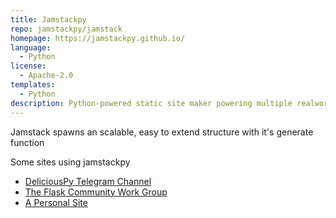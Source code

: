```yaml
---
title: Jamstackpy
repo: jamstackpy/jamstack
homepage: https://jamstackpy.github.io/
language:
  - Python
license:
  - Apache-2.0
templates:
  - Python  
description: Python-powered static site maker powering multiple realworld sites
---
```


Jamstack spawns an scalable, easy to extend structure with it's generate function

Some sites using jamstackpy

- [DeliciousPy Telegram Channel](https://deliciouspy.github.io/)
- [The Flask Community Work Group](https://flaskcwg.github.io/)
- [A Personal Site](https://compileralchemy.github.io/)
